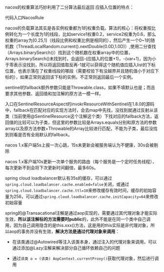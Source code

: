 nacos的权重算法巧妙利用了二分算法最后返回 应插入位置的特点：

代码入口NacosRule

nacos的负载算法其实是各实例权重都为1的权重负载。算法的核心：将权重按比例转化为一个长度为1的线段，比如service1权重0.2，service2权重为0.6，那么权重的array为[0.25,1]（线段比例和权重比例是相同的），然后产生一个0~1的随机数（ThreadLocalRandom.current().nextDouble(0.0D,1.0D)）,使用二分查找（Arrays.binarySearch()）找到这个随机数在权重array中的位置，Arrays.binarySearch()未找到时，会返回-(应插入的位置+1)，-(var+1)，因为小于零表示没找到，所以将返回值取反再-1就可以获得这个随机值应插入list的下标位置，也表示落在了权重线段的哪段（需要校验下有没越界并且随机值小于对应下标的），如果正常则返回该下标的实例，不正常则返回最后一个实例。



sentinel的fallback额外参数只能是Throwable.class，如果不填默认也是；而且要求其他参数、返回值和加注解的原方法一模一样。

入口在SentinelResourceAspect的invokrResourceWithSentinel在1.8.0的源码中，fallback在匹配对应的实现方法时，会去map中先找，没找到就通过反射从该类（当前使用@SentinelResource这个注解这个类）下找对应的fallback方法，返回值的比较可以为子类，但这里的参数比较是Arrays.equals分别和原方法的参数array以及原方法参数+Throwable的Array比较进行匹配，不能为子类，最后没找到则看是否有全局默认的fallback。





nacos 1.x客户端5s上报一次心跳，15s未更新会被服务端认为不健康，30s会被剔除

nacos 1.x客户端10s更新一次单个服务的路由（每个服务是一个定时任务线程），每次更新不到会将下次更新时间翻倍，最多60s。



spring cloud loadbalancer默认有35s的缓存，可以通过`spring.cloud.loadbalancer.cache.enabled=false`关闭，或通过`spring.cloud.loadbalancer.cache.ttl=10`来修改缓存有效时间，缓存的初始容量为256，可以通过`spring.cloud.loadbalancer.cache.initCapacity=64`来修改初始容量



spring的@Transacational注解是通过aop实现的，需要通过其代理对象才能实际生效，**所以该注解标的方法需要时public**的，此外不能是在同一个类中自己调用，因为自己调用隐含的是this.xxx()方法，这是用的this实际是非代理对象，所以aop的事务并没有生效，**解决方法是通过代理对象来调用**：

* 在该类通过@Autowired等注入该类本身，通过注入的代理对象来调用，可以通过添加@Lazy注解来解决部分自己循环依赖自己的问题

* 通过`该类 o = (该类) AopContext.currentProxy()`获取代理对象，然后进行调用
